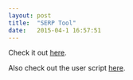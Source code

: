```yaml
---
layout: post
title:  "SERP Tool"
date:   2015-04-1 16:57:51
---
```


Check it out <a href="https://github.com/ijadams/serp-chrome-ext">here</a>.

Also check out the user script <a href="https://github.com/ijadams/serp-user-script">here</a>.
